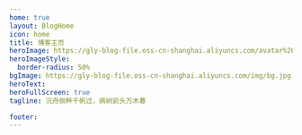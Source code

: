 ```yaml
---
home: true
layout: BlogHome
icon: home
title: 博客主页
heroImage: https://gly-blog-file.oss-cn-shanghai.aliyuncs.com/avatar%20.jpg
heroImageStyle:
  border-radius: 50%
bgImage: https://gly-blog-file.oss-cn-shanghai.aliyuncs.com/img/bg.jpg
heroText:
heroFullScreen: true
tagline: 沉舟侧畔千帆过，病树前头万木春

footer:
---
```

